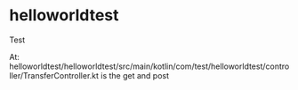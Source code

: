 # helloworldtest
Test

At: helloworldtest/helloworldtest/src/main/kotlin/com/test/helloworldtest/controller/TransferController.kt is the get and post
